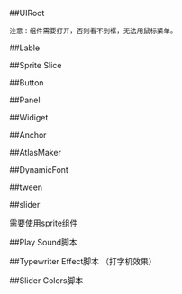 ##UIRoot

    注意：组件需要打开，否则看不到框，无法用鼠标菜单。

##Lable

##Sprite
    Slice

##Button

##Panel

##Widiget

##Anchor

##AtlasMaker

##DynamicFont

##tween

##slider

   需要使用sprite组件

##Play Sound脚本

##Typewriter Effect脚本 （打字机效果）

##Slider Colors脚本




